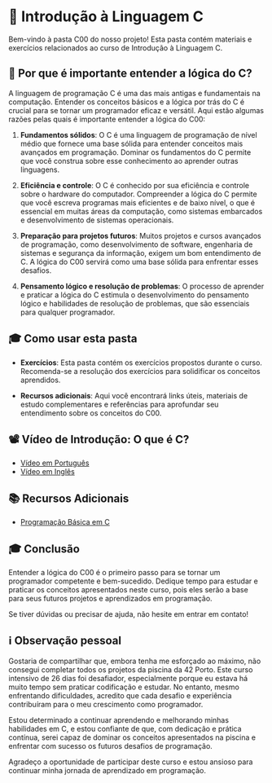 # 🚀 Introdução à Linguagem C

Bem-vindo à pasta C00 do nosso projeto! Esta pasta contém materiais e exercícios relacionados ao curso de Introdução à Linguagem C.

## 🤔 Por que é importante entender a lógica do C?

A linguagem de programação C é uma das mais antigas e fundamentais na computação. Entender os conceitos básicos e a lógica por trás do C é crucial para se tornar um programador eficaz e versátil. Aqui estão algumas razões pelas quais é importante entender a lógica do C00:

1. **Fundamentos sólidos**: O C é uma linguagem de programação de nível médio que fornece uma base sólida para entender conceitos mais avançados em programação. Dominar os fundamentos do C permite que você construa sobre esse conhecimento ao aprender outras linguagens.

2. **Eficiência e controle**: O C é conhecido por sua eficiência e controle sobre o hardware do computador. Compreender a lógica do C permite que você escreva programas mais eficientes e de baixo nível, o que é essencial em muitas áreas da computação, como sistemas embarcados e desenvolvimento de sistemas operacionais.

3. **Preparação para projetos futuros**: Muitos projetos e cursos avançados de programação, como desenvolvimento de software, engenharia de sistemas e segurança da informação, exigem um bom entendimento de C. A lógica do C00 servirá como uma base sólida para enfrentar esses desafios.

4. **Pensamento lógico e resolução de problemas**: O processo de aprender e praticar a lógica do C estimula o desenvolvimento do pensamento lógico e habilidades de resolução de problemas, que são essenciais para qualquer programador.

## 🎓 Como usar esta pasta

- **Exercícios**: Esta pasta contém os exercícios propostos durante o curso. Recomenda-se a resolução dos exercícios para solidificar os conceitos aprendidos.

- **Recursos adicionais**: Aqui você encontrará links úteis, materiais de estudo complementares e referências para aprofundar seu entendimento sobre os conceitos do C00.

## 📽️ Vídeo de Introdução: O que é C?

- [Vídeo em Português](https://www.youtube.com/watch?v=6mUCcsnCn08&t=300s&pp=ygUCYyA%3D)
- [Vídeo em Inglês](https://www.youtube.com/watch?v=U3aXWizDbQ4&pp=ygUFYyBpbiA%3D)

## 📚 Recursos Adicionais

- [Programação Básica em C](https://www.inf.ufpr.br/cursos/ci067/Docs/NotasAula.pdf)

## 🎓 Conclusão

Entender a lógica do C00 é o primeiro passo para se tornar um programador competente e bem-sucedido. Dedique tempo para estudar e praticar os conceitos apresentados neste curso, pois eles serão a base para seus futuros projetos e aprendizados em programação.

Se tiver dúvidas ou precisar de ajuda, não hesite em entrar em contato!

## ℹ️ Observação pessoal

Gostaria de compartilhar que, embora tenha me esforçado ao máximo, não consegui completar todos os projetos da piscina da 42 Porto. Este curso intensivo de 26 dias foi desafiador, especialmente porque eu estava há muito tempo sem praticar codificação e estudar. No entanto, mesmo enfrentando dificuldades, acredito que cada desafio e experiência contribuíram para o meu crescimento como programador.

Estou determinado a continuar aprendendo e melhorando minhas habilidades em C, e estou confiante de que, com dedicação e prática contínua, serei capaz de dominar os conceitos apresentados na piscina e enfrentar com sucesso os futuros desafios de programação.

Agradeço a oportunidade de participar deste curso e estou ansioso para continuar minha jornada de aprendizado em programação.

